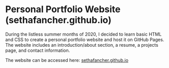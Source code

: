 # Personal Portfolio Website (sethafancher.github.io)
During the listless summer months of 2020, I decided to learn basic HTML and CSS to create a personal portfolio website and host it on GitHub Pages. The website includes an introduction/about section, a resume, a projects page, and contact information.

The website can be accessed here: [sethafancher.github.io](https://sethafancher.github.io/)
